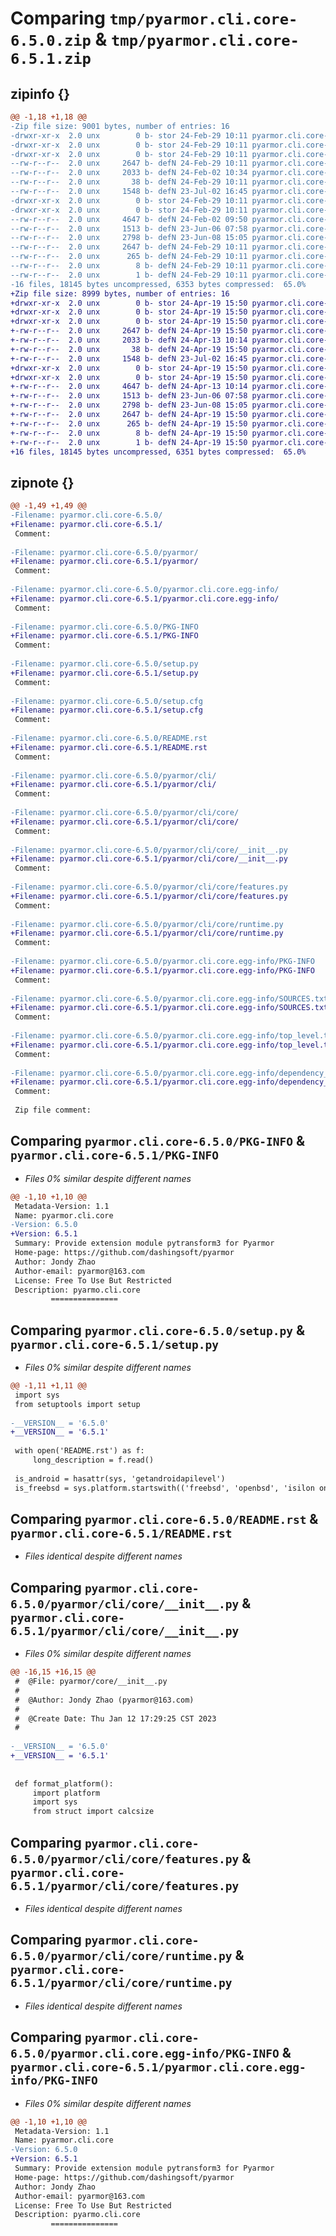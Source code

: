 # Comparing `tmp/pyarmor.cli.core-6.5.0.zip` & `tmp/pyarmor.cli.core-6.5.1.zip`

## zipinfo {}

```diff
@@ -1,18 +1,18 @@
-Zip file size: 9001 bytes, number of entries: 16
-drwxr-xr-x  2.0 unx        0 b- stor 24-Feb-29 10:11 pyarmor.cli.core-6.5.0/
-drwxr-xr-x  2.0 unx        0 b- stor 24-Feb-29 10:11 pyarmor.cli.core-6.5.0/pyarmor/
-drwxr-xr-x  2.0 unx        0 b- stor 24-Feb-29 10:11 pyarmor.cli.core-6.5.0/pyarmor.cli.core.egg-info/
--rw-r--r--  2.0 unx     2647 b- defN 24-Feb-29 10:11 pyarmor.cli.core-6.5.0/PKG-INFO
--rw-r--r--  2.0 unx     2033 b- defN 24-Feb-02 10:34 pyarmor.cli.core-6.5.0/setup.py
--rw-r--r--  2.0 unx       38 b- defN 24-Feb-29 10:11 pyarmor.cli.core-6.5.0/setup.cfg
--rw-r--r--  2.0 unx     1548 b- defN 23-Jul-02 16:45 pyarmor.cli.core-6.5.0/README.rst
-drwxr-xr-x  2.0 unx        0 b- stor 24-Feb-29 10:11 pyarmor.cli.core-6.5.0/pyarmor/cli/
-drwxr-xr-x  2.0 unx        0 b- stor 24-Feb-29 10:11 pyarmor.cli.core-6.5.0/pyarmor/cli/core/
--rw-r--r--  2.0 unx     4647 b- defN 24-Feb-02 09:50 pyarmor.cli.core-6.5.0/pyarmor/cli/core/__init__.py
--rw-r--r--  2.0 unx     1513 b- defN 23-Jun-06 07:58 pyarmor.cli.core-6.5.0/pyarmor/cli/core/features.py
--rw-r--r--  2.0 unx     2798 b- defN 23-Jun-08 15:05 pyarmor.cli.core-6.5.0/pyarmor/cli/core/runtime.py
--rw-r--r--  2.0 unx     2647 b- defN 24-Feb-29 10:11 pyarmor.cli.core-6.5.0/pyarmor.cli.core.egg-info/PKG-INFO
--rw-r--r--  2.0 unx      265 b- defN 24-Feb-29 10:11 pyarmor.cli.core-6.5.0/pyarmor.cli.core.egg-info/SOURCES.txt
--rw-r--r--  2.0 unx        8 b- defN 24-Feb-29 10:11 pyarmor.cli.core-6.5.0/pyarmor.cli.core.egg-info/top_level.txt
--rw-r--r--  2.0 unx        1 b- defN 24-Feb-29 10:11 pyarmor.cli.core-6.5.0/pyarmor.cli.core.egg-info/dependency_links.txt
-16 files, 18145 bytes uncompressed, 6353 bytes compressed:  65.0%
+Zip file size: 8999 bytes, number of entries: 16
+drwxr-xr-x  2.0 unx        0 b- stor 24-Apr-19 15:50 pyarmor.cli.core-6.5.1/
+drwxr-xr-x  2.0 unx        0 b- stor 24-Apr-19 15:50 pyarmor.cli.core-6.5.1/pyarmor/
+drwxr-xr-x  2.0 unx        0 b- stor 24-Apr-19 15:50 pyarmor.cli.core-6.5.1/pyarmor.cli.core.egg-info/
+-rw-r--r--  2.0 unx     2647 b- defN 24-Apr-19 15:50 pyarmor.cli.core-6.5.1/PKG-INFO
+-rw-r--r--  2.0 unx     2033 b- defN 24-Apr-13 10:14 pyarmor.cli.core-6.5.1/setup.py
+-rw-r--r--  2.0 unx       38 b- defN 24-Apr-19 15:50 pyarmor.cli.core-6.5.1/setup.cfg
+-rw-r--r--  2.0 unx     1548 b- defN 23-Jul-02 16:45 pyarmor.cli.core-6.5.1/README.rst
+drwxr-xr-x  2.0 unx        0 b- stor 24-Apr-19 15:50 pyarmor.cli.core-6.5.1/pyarmor/cli/
+drwxr-xr-x  2.0 unx        0 b- stor 24-Apr-19 15:50 pyarmor.cli.core-6.5.1/pyarmor/cli/core/
+-rw-r--r--  2.0 unx     4647 b- defN 24-Apr-13 10:14 pyarmor.cli.core-6.5.1/pyarmor/cli/core/__init__.py
+-rw-r--r--  2.0 unx     1513 b- defN 23-Jun-06 07:58 pyarmor.cli.core-6.5.1/pyarmor/cli/core/features.py
+-rw-r--r--  2.0 unx     2798 b- defN 23-Jun-08 15:05 pyarmor.cli.core-6.5.1/pyarmor/cli/core/runtime.py
+-rw-r--r--  2.0 unx     2647 b- defN 24-Apr-19 15:50 pyarmor.cli.core-6.5.1/pyarmor.cli.core.egg-info/PKG-INFO
+-rw-r--r--  2.0 unx      265 b- defN 24-Apr-19 15:50 pyarmor.cli.core-6.5.1/pyarmor.cli.core.egg-info/SOURCES.txt
+-rw-r--r--  2.0 unx        8 b- defN 24-Apr-19 15:50 pyarmor.cli.core-6.5.1/pyarmor.cli.core.egg-info/top_level.txt
+-rw-r--r--  2.0 unx        1 b- defN 24-Apr-19 15:50 pyarmor.cli.core-6.5.1/pyarmor.cli.core.egg-info/dependency_links.txt
+16 files, 18145 bytes uncompressed, 6351 bytes compressed:  65.0%
```

## zipnote {}

```diff
@@ -1,49 +1,49 @@
-Filename: pyarmor.cli.core-6.5.0/
+Filename: pyarmor.cli.core-6.5.1/
 Comment: 
 
-Filename: pyarmor.cli.core-6.5.0/pyarmor/
+Filename: pyarmor.cli.core-6.5.1/pyarmor/
 Comment: 
 
-Filename: pyarmor.cli.core-6.5.0/pyarmor.cli.core.egg-info/
+Filename: pyarmor.cli.core-6.5.1/pyarmor.cli.core.egg-info/
 Comment: 
 
-Filename: pyarmor.cli.core-6.5.0/PKG-INFO
+Filename: pyarmor.cli.core-6.5.1/PKG-INFO
 Comment: 
 
-Filename: pyarmor.cli.core-6.5.0/setup.py
+Filename: pyarmor.cli.core-6.5.1/setup.py
 Comment: 
 
-Filename: pyarmor.cli.core-6.5.0/setup.cfg
+Filename: pyarmor.cli.core-6.5.1/setup.cfg
 Comment: 
 
-Filename: pyarmor.cli.core-6.5.0/README.rst
+Filename: pyarmor.cli.core-6.5.1/README.rst
 Comment: 
 
-Filename: pyarmor.cli.core-6.5.0/pyarmor/cli/
+Filename: pyarmor.cli.core-6.5.1/pyarmor/cli/
 Comment: 
 
-Filename: pyarmor.cli.core-6.5.0/pyarmor/cli/core/
+Filename: pyarmor.cli.core-6.5.1/pyarmor/cli/core/
 Comment: 
 
-Filename: pyarmor.cli.core-6.5.0/pyarmor/cli/core/__init__.py
+Filename: pyarmor.cli.core-6.5.1/pyarmor/cli/core/__init__.py
 Comment: 
 
-Filename: pyarmor.cli.core-6.5.0/pyarmor/cli/core/features.py
+Filename: pyarmor.cli.core-6.5.1/pyarmor/cli/core/features.py
 Comment: 
 
-Filename: pyarmor.cli.core-6.5.0/pyarmor/cli/core/runtime.py
+Filename: pyarmor.cli.core-6.5.1/pyarmor/cli/core/runtime.py
 Comment: 
 
-Filename: pyarmor.cli.core-6.5.0/pyarmor.cli.core.egg-info/PKG-INFO
+Filename: pyarmor.cli.core-6.5.1/pyarmor.cli.core.egg-info/PKG-INFO
 Comment: 
 
-Filename: pyarmor.cli.core-6.5.0/pyarmor.cli.core.egg-info/SOURCES.txt
+Filename: pyarmor.cli.core-6.5.1/pyarmor.cli.core.egg-info/SOURCES.txt
 Comment: 
 
-Filename: pyarmor.cli.core-6.5.0/pyarmor.cli.core.egg-info/top_level.txt
+Filename: pyarmor.cli.core-6.5.1/pyarmor.cli.core.egg-info/top_level.txt
 Comment: 
 
-Filename: pyarmor.cli.core-6.5.0/pyarmor.cli.core.egg-info/dependency_links.txt
+Filename: pyarmor.cli.core-6.5.1/pyarmor.cli.core.egg-info/dependency_links.txt
 Comment: 
 
 Zip file comment:
```

## Comparing `pyarmor.cli.core-6.5.0/PKG-INFO` & `pyarmor.cli.core-6.5.1/PKG-INFO`

 * *Files 0% similar despite different names*

```diff
@@ -1,10 +1,10 @@
 Metadata-Version: 1.1
 Name: pyarmor.cli.core
-Version: 6.5.0
+Version: 6.5.1
 Summary: Provide extension module pytransform3 for Pyarmor
 Home-page: https://github.com/dashingsoft/pyarmor
 Author: Jondy Zhao
 Author-email: pyarmor@163.com
 License: Free To Use But Restricted
 Description: pyarmo.cli.core
         ===============
```

## Comparing `pyarmor.cli.core-6.5.0/setup.py` & `pyarmor.cli.core-6.5.1/setup.py`

 * *Files 0% similar despite different names*

```diff
@@ -1,11 +1,11 @@
 import sys
 from setuptools import setup
 
-__VERSION__ = '6.5.0'
+__VERSION__ = '6.5.1'
 
 with open('README.rst') as f:
     long_description = f.read()
 
 is_android = hasattr(sys, 'getandroidapilevel')
 is_freebsd = sys.platform.startswith(('freebsd', 'openbsd', 'isilon onefs'))
```

## Comparing `pyarmor.cli.core-6.5.0/README.rst` & `pyarmor.cli.core-6.5.1/README.rst`

 * *Files identical despite different names*

## Comparing `pyarmor.cli.core-6.5.0/pyarmor/cli/core/__init__.py` & `pyarmor.cli.core-6.5.1/pyarmor/cli/core/__init__.py`

 * *Files 0% similar despite different names*

```diff
@@ -16,15 +16,15 @@
 #  @File: pyarmor/core/__init__.py
 #
 #  @Author: Jondy Zhao (pyarmor@163.com)
 #
 #  @Create Date: Thu Jan 12 17:29:25 CST 2023
 #
 
-__VERSION__ = '6.5.0'
+__VERSION__ = '6.5.1'
 
 
 def format_platform():
     import platform
     import sys
     from struct import calcsize
```

## Comparing `pyarmor.cli.core-6.5.0/pyarmor/cli/core/features.py` & `pyarmor.cli.core-6.5.1/pyarmor/cli/core/features.py`

 * *Files identical despite different names*

## Comparing `pyarmor.cli.core-6.5.0/pyarmor/cli/core/runtime.py` & `pyarmor.cli.core-6.5.1/pyarmor/cli/core/runtime.py`

 * *Files identical despite different names*

## Comparing `pyarmor.cli.core-6.5.0/pyarmor.cli.core.egg-info/PKG-INFO` & `pyarmor.cli.core-6.5.1/pyarmor.cli.core.egg-info/PKG-INFO`

 * *Files 0% similar despite different names*

```diff
@@ -1,10 +1,10 @@
 Metadata-Version: 1.1
 Name: pyarmor.cli.core
-Version: 6.5.0
+Version: 6.5.1
 Summary: Provide extension module pytransform3 for Pyarmor
 Home-page: https://github.com/dashingsoft/pyarmor
 Author: Jondy Zhao
 Author-email: pyarmor@163.com
 License: Free To Use But Restricted
 Description: pyarmo.cli.core
         ===============
```

